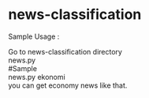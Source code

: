 # news-classification

Sample Usage : 

Go to news-classification directory <br>
news.py <category> <br>
#Sample <br>
news.py ekonomi <br> 
you can get economy news like that. <br>
